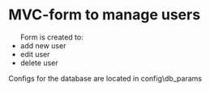 <h1> MVC-form to manage users </h1>

<ul> Form is created to:
<li> add new user
<li> edit user
<li> delete user
</ul> 

<p>Configs for the database are located in config\db_params </p>
